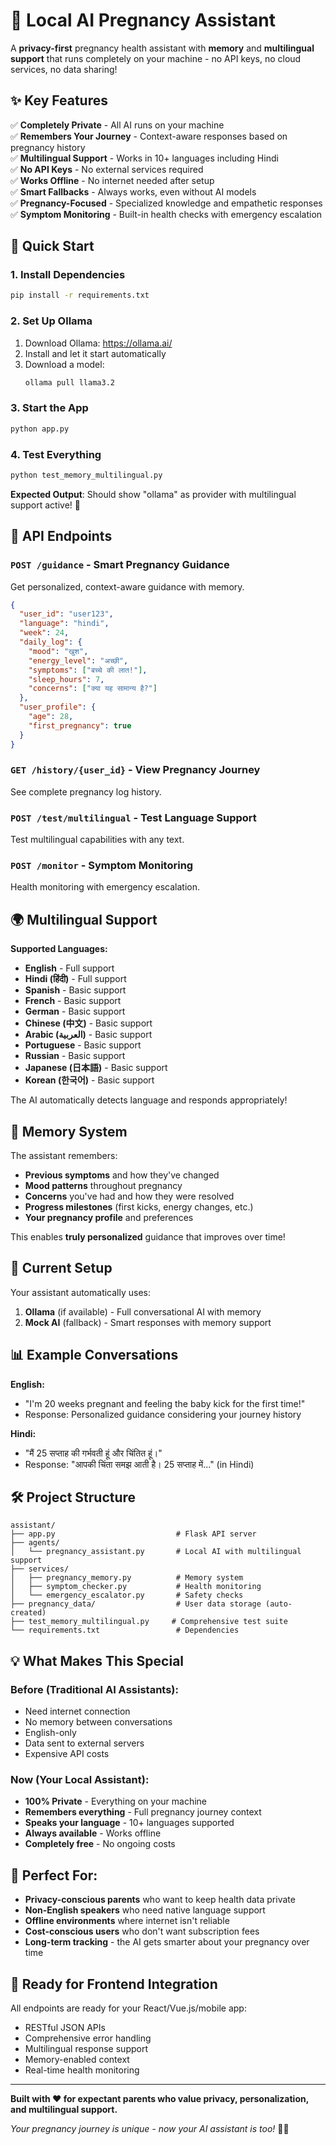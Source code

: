 # 🤱 Local AI Pregnancy Assistant

A **privacy-first** pregnancy health assistant with **memory** and **multilingual support** that runs completely on your machine - no API keys, no cloud services, no data sharing!

## ✨ Key Features

✅ **Completely Private** - All AI runs on your machine  
✅ **Remembers Your Journey** - Context-aware responses based on pregnancy history  
✅ **Multilingual Support** - Works in 10+ languages including Hindi  
✅ **No API Keys** - No external services required  
✅ **Works Offline** - No internet needed after setup  
✅ **Smart Fallbacks** - Always works, even without AI models  
✅ **Pregnancy-Focused** - Specialized knowledge and empathetic responses  
✅ **Symptom Monitoring** - Built-in health checks with emergency escalation  

## 🚀 Quick Start

### 1. Install Dependencies
```bash
pip install -r requirements.txt
```

### 2. Set Up Ollama
1. Download Ollama: https://ollama.ai/
2. Install and let it start automatically
3. Download a model:
   ```bash
   ollama pull llama3.2
   ```

### 3. Start the App
```bash
python app.py
```

### 4. Test Everything
```bash
python test_memory_multilingual.py
```

**Expected Output**: Should show "ollama" as provider with multilingual support active! 🎉

## 📡 API Endpoints

### `POST /guidance` - Smart Pregnancy Guidance
Get personalized, context-aware guidance with memory.

```json
{
  "user_id": "user123",
  "language": "hindi",
  "week": 24,
  "daily_log": {
    "mood": "खुश",
    "energy_level": "अच्छी", 
    "symptoms": ["बच्चे की लात!"],
    "sleep_hours": 7,
    "concerns": ["क्या यह सामान्य है?"]
  },
  "user_profile": {
    "age": 28,
    "first_pregnancy": true
  }
}
```

### `GET /history/{user_id}` - View Pregnancy Journey
See complete pregnancy log history.

### `POST /test/multilingual` - Test Language Support
Test multilingual capabilities with any text.

### `POST /monitor` - Symptom Monitoring
Health monitoring with emergency escalation.

## 🌍 Multilingual Support

**Supported Languages:**
- **English** - Full support
- **Hindi (हिंदी)** - Full support  
- **Spanish** - Basic support
- **French** - Basic support
- **German** - Basic support
- **Chinese (中文)** - Basic support
- **Arabic (العربية)** - Basic support
- **Portuguese** - Basic support
- **Russian** - Basic support
- **Japanese (日本語)** - Basic support
- **Korean (한국어)** - Basic support

The AI automatically detects language and responds appropriately!

## 🧠 Memory System

The assistant remembers:
- **Previous symptoms** and how they've changed
- **Mood patterns** throughout pregnancy
- **Concerns** you've had and how they were resolved
- **Progress milestones** (first kicks, energy changes, etc.)
- **Your pregnancy profile** and preferences

This enables **truly personalized** guidance that improves over time!

## 🔧 Current Setup

Your assistant automatically uses:
1. **Ollama** (if available) - Full conversational AI with memory
2. **Mock AI** (fallback) - Smart responses with memory support

## 📊 Example Conversations

**English:**
- "I'm 20 weeks pregnant and feeling the baby kick for the first time!"
- Response: Personalized guidance considering your journey history

**Hindi:**
- "मैं 25 सप्ताह की गर्भवती हूं और चिंतित हूं।"
- Response: "आपकी चिंता समझ आती है। 25 सप्ताह में..." (in Hindi)

## 🛠️ Project Structure

```
assistant/
├── app.py                           # Flask API server
├── agents/
│   └── pregnancy_assistant.py       # Local AI with multilingual support
├── services/
│   ├── pregnancy_memory.py          # Memory system
│   ├── symptom_checker.py           # Health monitoring
│   └── emergency_escalator.py       # Safety checks
├── pregnancy_data/                  # User data storage (auto-created)
├── test_memory_multilingual.py     # Comprehensive test suite
└── requirements.txt                 # Dependencies
```

## 💡 What Makes This Special

### Before (Traditional AI Assistants):
- Need internet connection
- No memory between conversations  
- English-only
- Data sent to external servers
- Expensive API costs

### Now (Your Local Assistant):
- **100% Private** - Everything on your machine
- **Remembers everything** - Full pregnancy journey context
- **Speaks your language** - 10+ languages supported
- **Always available** - Works offline
- **Completely free** - No ongoing costs

## 🎯 Perfect For:

- **Privacy-conscious parents** who want to keep health data private
- **Non-English speakers** who need native language support
- **Offline environments** where internet isn't reliable  
- **Cost-conscious users** who don't want subscription fees
- **Long-term tracking** - the AI gets smarter about your pregnancy over time

## 🚀 Ready for Frontend Integration

All endpoints are ready for your React/Vue.js/mobile app:
- RESTful JSON APIs
- Comprehensive error handling
- Multilingual response support
- Memory-enabled context
- Real-time health monitoring

---

**Built with ❤️ for expectant parents who value privacy, personalization, and multilingual support.**

*Your pregnancy journey is unique - now your AI assistant is too!* 🤱✨
